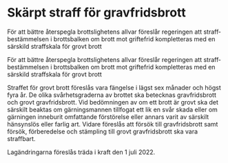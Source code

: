 # Skärpt straff för gravfridsbrott

För att bättre återspegla brotts­lig­hetens allvar föreslår regeringen att straff­bestäm­melsen i brotts­balken om brott mot griftefrid komp­letteras med en särskild straff­skala för grovt brott

För att bättre återspegla brotts­lig­hetens allvar föreslår regeringen att straff­bestäm­melsen i brotts­balken om brott mot griftefrid komp­letteras med en särskild straff­skala för grovt brott

Straffet för grovt brott före­slås vara fängelse i lägst sex månader och högst fyra år. De olika svår­hets­graderna av brottet ska betecknas grav­frids­brott och grovt grav­frids­brott. Vid bedöm­ningen av om ett brott är grovt ska det särskilt beaktas om gärnings­mannen tillfogat ett lik en svår skada eller om gärningen inne­burit omfat­tande förstörelse eller annars varit av särskilt hänsyns­lös eller farlig art. Vidare föreslås att försök till grav­frids­brott samt försök, förbere­delse och stämp­ling till grovt grav­frids­brott ska vara straffbart.

Lagändringarna föreslås träda i kraft den 1 juli 2022.
